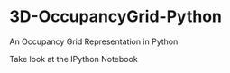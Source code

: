 3D-OccupancyGrid-Python
=======================

An Occupancy Grid Representation in Python


Take look at the IPython Notebook
